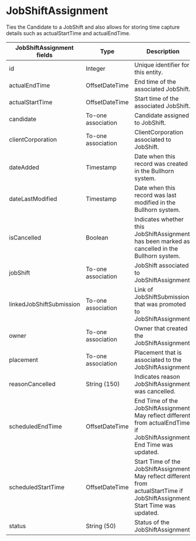 # JobShiftAssignment

Ties the Candidate to a JobShift and also allows for storing time capture details such as actualStartTime and actualEndTime.

<table>
    <colgroup>
        <col width="20%" />
        <col width="20%" />
        <col width="20%" />
        <col width="20%" />
        <col width="20%" />
    </colgroup>
    <thead>
        <tr class="header">
            <th>JobShiftAssignment fields</th>
            <th>Type</th>
            <th>Description</th>
            <th>Not null</th>
            <th>Read-only</th>
        </tr>
    </thead>
    <tbody>
        <tr class="even">
            <td>id</td>
            <td>Integer</td>
            <td>Unique identifier for this entity.</td>
            <td>X</td>
            <td>X</td>
        </tr>
        <tr class="odd">
            <td>actualEndTime</td>
            <td>OffsetDateTime</td>
            <td>End time of the associated JobShift.</td>
            <td></td>
            <td></td>
        </tr>
        <tr class="even">
            <td>actualStartTime</td>
            <td>OffsetDateTime</td>
            <td>Start time of the associated JobShift.</td>
            <td></td>
            <td></td>
        </tr>
        <tr class="odd">
            <td>candidate</td>
            <td>To-one association</td>
            <td>Candidate assigned to JobShift.</td>
            <td>X</td>
            <td></td>
        </tr>
        <tr class="even">
            <td>clientCorporation</td>
            <td>To-one association</td>
            <td>ClientCorporation associated to JobShift.</td>
            <td>X</td>
            <td></td>
        </tr>
        <tr class="odd">
            <td>dateAdded</td>
            <td>Timestamp</td>
            <td>Date when this record was created in the Bullhorn system.</td>
            <td>X</td>
            <td>X</td>
        </tr>
        <tr class="even">
            <td>dateLastModified</td>
            <td>Timestamp</td>
            <td>Date when this record was last modified in the Bullhorn system.</td>
            <td>X</td>
            <td>X</td>
        </tr>
        <tr class="odd">
            <td>isCancelled</td>
            <td>Boolean</td>
            <td>Indicates whether this JobShiftAssignment has been marked as cancelled in the Bullhorn system.</td>
            <td></td>
            <td></td>
        </tr>
        <tr class="even">
            <td>jobShift</td>
            <td>To-one association</td>
            <td>JobShift associated to JobShiftAssignment.</td>
            <td>X</td>
            <td></td>
        </tr>
        <tr class="odd">
            <td>linkedJobShiftSubmission</td>
            <td>To-one association</td>
            <td>Link of JobShiftSubmission that was promoted to JobShiftAssignment.</td>
            <td></td>
            <td></td>
        </tr>
        <tr class="even">
            <td>owner</td>
            <td>To-one association</td>
            <td>Owner that created the JobShiftAssignment.</td>
            <td>X</td>
            <td></td>
        </tr>
        <tr class="odd">
            <td>placement</td>
            <td>To-one association</td>
            <td>Placement that is associated to the JobShiftAssignment.</td>
            <td></td>
            <td></td>
        </tr>
        <tr class="even">
            <td>reasonCancelled</td>
            <td>String (150)</td>
            <td>Indicates reason JobShiftAssignment was cancelled.</td>
            <td></td>
            <td></td>
        </tr>
        <tr class="odd">
            <td>scheduledEndTime</td>
            <td>OffsetDateTime</td>
            <td>End Time of the JobShiftAssignment. May reflect different from actualEndTime if JobShiftAssignment End Time was updated.</td>
            <td></td>
            <td></td>
        </tr>
        <tr class="even">
            <td>scheduledStartTime</td>
            <td>OffsetDateTime</td>
            <td>Start Time of the JobShiftAssignment. May reflect different from actualStartTime if JobShiftAssignment Start Time was updated.</td>
            <td>X</td>
            <td></td>
        </tr>
        <tr class="odd">
            <td>status</td>
            <td>String (50)</td>
            <td>Status of the JobShiftAssignment.</td>
            <td></td>
            <td></td>
        </tr>
    </tbody>
</table>
